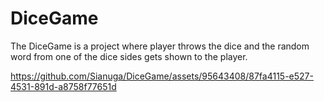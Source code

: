 # DiceGame

The DiceGame is a project where player throws the dice and the random word from one of the dice sides gets shown to the player.



https://github.com/Sianuga/DiceGame/assets/95643408/87fa4115-e527-4531-891d-a8758f77651d

